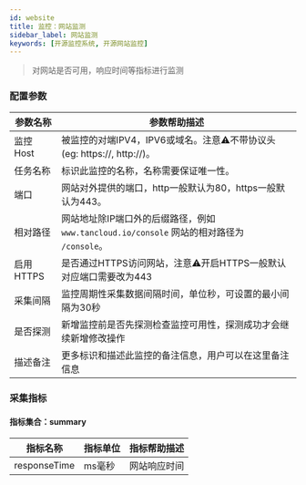 ```yaml
---
id: website  
title: 监控：网站监测      
sidebar_label: 网站监测    
keywords: [开源监控系统, 开源网站监控]
---
```


> 对网站是否可用，响应时间等指标进行监测

### 配置参数

|  参数名称   |                              参数帮助描述                               |
|---------|-------------------------------------------------------------------|
| 监控Host  | 被监控的对端IPV4，IPV6或域名。注意⚠️不带协议头(eg: https://, http://)。              |
| 任务名称    | 标识此监控的名称，名称需要保证唯一性。                                               |
| 端口      | 网站对外提供的端口，http一般默认为80，https一般默认为443。                              |
| 相对路径    | 网站地址除IP端口外的后缀路径，例如 `www.tancloud.io/console` 网站的相对路径为 `/console`。 |
| 启用HTTPS | 是否通过HTTPS访问网站，注意⚠️开启HTTPS一般默认对应端口需要改为443                          |
| 采集间隔    | 监控周期性采集数据间隔时间，单位秒，可设置的最小间隔为30秒                                    |
| 是否探测    | 新增监控前是否先探测检查监控可用性，探测成功才会继续新增修改操作                                  |
| 描述备注    | 更多标识和描述此监控的备注信息，用户可以在这里备注信息                                       |

### 采集指标

#### 指标集合：summary

|     指标名称     | 指标单位 | 指标帮助描述 |
|--------------|------|--------|
| responseTime | ms毫秒 | 网站响应时间 |
